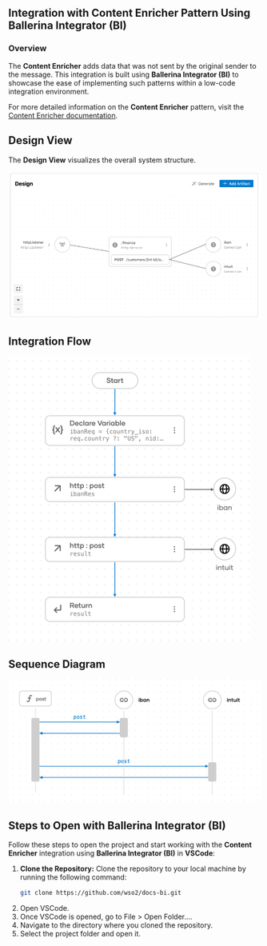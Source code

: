 ## Integration with  Content Enricher Pattern Using Ballerina Integrator (BI)

### Overview

The **Content Enricher** adds data that was not sent by the original sender to the message.
This integration is built using **Ballerina Integrator (BI)** to showcase the ease of implementing such patterns within a low-code integration environment.

For more detailed information on the **Content Enricher** pattern, visit the [ Content Enricher documentation](https://www.enterpriseintegrationpatterns.com/patterns/messaging/DataEnricher.html).

## Design View

The **Design View** visualizes the overall system structure.

![Design View](design.png)

## Integration Flow

![Flow Diagram](flow.png)

## Sequence Diagram

![Flow Diagram](sequence.png)

## Steps to Open with Ballerina Integrator (BI)

Follow these steps to open the project and start working with the **Content Enricher** integration using **Ballerina Integrator (BI)** in **VSCode**:

1. **Clone the Repository:**
   Clone the repository to your local machine by running the following command:
   ```bash
   git clone https://github.com/wso2/docs-bi.git

2. Open VSCode.
3. Once VSCode is opened, go to File > Open Folder....
4. Navigate to the directory where you cloned the repository.
5. Select the project folder and open it.
